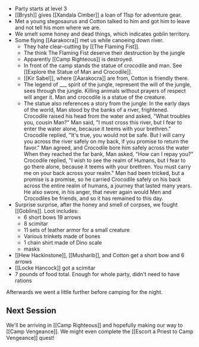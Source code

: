 - Party starts at level 3
- [[Brysh]] gives [[Xandala Cimber]] a loan of 11sp for adventure gear.
- Met a young stegosaurus and Cotton talked to him and got him to leave and not tell his mom where we are.
- We smelt some honey and dead things, which indicates goblin territory.
- Some flying [[Aarakocra]] met us while canoeing down river.
	- They hate clear-cutting by [[The Flaming Fist]].
	- The think The Flaming Fist deserve their destruction by the jungle
	- Apparently [[Camp Righteous]] is destroyed.
	- In front of the camp stands the statue of crocodile and man. See [[Explore the Statue of Man and Crocodile]].
	- [[Kir Sabel]], where [[Aarakocra]] are from, Cotton is friendly there.
	- The legend of ___ spirit of the jungle, represent the will of the jungle, sees through the jungle. Killing animals without prayers of respect will anger it. Man and crocodile is a statue of the creature.
	- The statue also references a story from the jungle:
		In the early days of the world, Man stood by the banks of a river, frightened. Crocodile raised his head from the water and asked, "What troubles you, cousin Man?"
		Man said, "I must cross this river, but I fear to enter the water alone, because it teems with your brethren."
		Crocodile replied, "It's true, you would not be safe. But I will carry you across the river safely on my back, if you promise to return the favor." Man agreed, and Crocodile bore him safely across the water
		When they reached the far bank, Man asked, "How can I repay you?" Crocodile replied, "I wish to see the realm of Humans, but I fear to go there alone, because it teems with your brethren. You must carry me on your back across your realm." Man had been tricked, but a promise is a promise, so he carried Crocodile safely on his back across the entire realm of humans, a journey that lasted many years. He also swore, in his anger, that never again would Men and Crocodiles be friends, and so it has remained to this day.
- Surprise surprise, after the honey and smell of corpses, we fought [[Goblins]]. Loot includes:
	- 6 short bows 19 arrows
	- 8 scimitar
	- 11 sets of leather armor for a small creature
	- Various trinkets made of bones
	- 1 chain shirt made of Dino scale
	- masks
- [[Hew Hackinstone]], [[Musharib]], and Cotton get a short bow and 6 arrows
- [[Locke Hancock]] got a scimitar
- 7 pounds of food total. Enough for whole party, didn't need to have rations

Afterwards we went a little further before camping for the night.

## Next Session
We'll be arriving in [[Camp Righteous]] and hopefully making our way to [[Camp Vengeance]]. We might even complete the [[Escort a Priest to Camp Vengeance]] quest!
